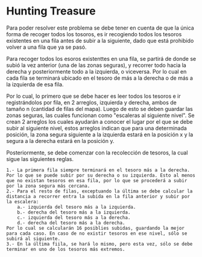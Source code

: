 # Hunting Treasure

Para poder resolver este problema se debe tener en cuenta de que la única forma de recoger todos los tosoros, es ir recogiendo todos los tesoros existentes en una fila antes de subir a la siguiente, dado que está prohibido volver a una fila que ya se pasó.

Para recoger todos los esoros existenttes en una fila, se partirá de donde se subió la vez anterior (una de las zonas seguras), y recorrer todo hacia la derecha y posteriormente todo a la izquierda, o viceversa. Por lo cual en cada fila se terminará ubicado en el tesoro de más a la derecha o de más a la izquierda de esa fila.

Por lo cual, lo primero que se debe hacer es leer todos los tesoros e ir registrándolos por fila, en 2 arreglos, izquierda y derecha, ambos de tamaño n (cantidad de filas del mapa). Luego de esto se deben guardar las zonas seguras, las cuales funcionan como "escaleras al siguiente nivel". Se crean 2 arreglos los cuales ayudarán a conocer el lugar por el que se debe subir al siguiente nivel, estos arreglos indican que para una determinada posición, la zona segura siguiente a la izquierda estará en la posición x y la segura a la derecha estará en la posición y.

Posteriormente, se debe comenzar con la recolección de tesoros, la cual sigue las siguientes reglas.

	1.- La primera fila siempre terminará en el tesoro más a la derecha. Por lo que se puede subir por su derecha o su izquierda. Esto al menos que no existan tesoros en esa fila, por lo que se procederá a subir por la zona segura más cercana.
	2.- Para el resto de filas, exceptuando la última se debe calcular la distancia a recorrer entra la subida en la fila anterior y subir por la escalera:
		a.- izquierda del tesoro más a la izquierda.
		b.- derecha del tesoro más a la izquierda.
		c.- izquierda del tesoro más a la derecha.
		d.- derecha del tesoro más a la derecha.
	Por lo cual se calcularán 16 posiblies subidas, guardando la mejor para cada caso. En caso de no existir tesoros en ese nivel, sólo se subirá al siguiente.
	3.- En la última fiila, se hará lo mismo, pero esta vez, sólo se debe terminar en uno de los tesoros más extremos.
